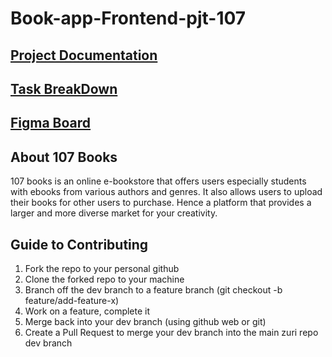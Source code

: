# Book-app-Frontend-pjt-107
## [Project Documentation](https://docs.google.com/document/d/18b5Rrq7Zk5gxYr2aOPsCT2wxAYfE7VMvLFSj_uS8-_4/edit?usp=sharing)
## [Task BreakDown](https://docs.google.com/spreadsheets/d/1Yg-g9hxP7efNcCxySpqBC_CcTQt4jLDhByW6uUcG410/edit?usp=sharing)
## [Figma Board](https://www.figma.com/file/supZd6ayKTiEAsu3L7f7th/107-books?node-id=57%3A20)

## About 107 Books
107 books is an online e-bookstore that offers users especially students with ebooks from various authors and genres. It also allows users to upload their books for other users to purchase. Hence a platform that provides a larger and more diverse market for your creativity.

## Guide to Contributing
 1. Fork the repo to your personal github
 2. Clone the forked repo to your machine
 3. Branch off the dev branch to a feature branch (git checkout -b feature/add-feature-x)
 4. Work on a feature, complete it
 5. Merge back into your dev branch (using github web or git)
 6. Create a Pull Request to merge your dev branch into the main zuri repo dev branch
